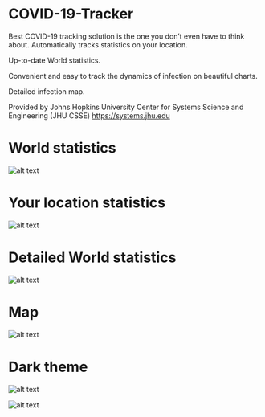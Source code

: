 # COVID-19-Tracker

Best COVID-19 tracking solution is the one you don’t even have to think about.
Automatically tracks statistics on your location.

Up-to-date World statistics.

Convenient and easy to track the dynamics of infection on beautiful charts.

Detailed infection map.

Provided by Johns Hopkins University Center for Systems Science and Engineering (JHU CSSE)
https://systems.jhu.edu

# World statistics
![alt text](https://imageshost.ru/images/2020/06/21/iPhone-11-Pro-Max-total-white.png)

# Your location statistics
![alt text](https://imageshost.ru/images/2020/06/21/iPhone-11-Pro-Max-location-white.png)

# Detailed World statistics
![alt text](https://imageshost.ru/images/2020/06/21/iPhone-11-Pro-Max-detailed-white.png)

# Map
![alt text](https://imageshost.ru/images/2020/06/21/iPhone-11-Pro-Max-map-white.png)

# Dark theme
![alt text](https://imageshost.ru/images/2020/06/21/iPhone-11-Pro-Max-detailed-black.png)

![alt text](https://imageshost.ru/images/2020/06/21/iPhone-11-Pro-Max-total-black.png)




